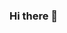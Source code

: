### Hi there 👋

<!--
**arunmitra92/arunmitra92** is a ✨ _special_ ✨ repository because its `README.md` (this file) appears on your GitHub profile.

Here are some ideas to get you started:

- 🔭 I’m currently working as a Postdoctoral scholar at UCR (Microbiology & Plant Pathology; Vidalakis lab)
- 🌱 I’m currently learning computational analyses of plant viral genomic data
- 🤔 I’m looking for help with learning coding languages (Perl, Python, R)
- 💬 Ask me about plant viruses
- 📫 How to reach me: arunabhm@ucr.edu
- 😄 Pronouns: He/Him
- ⚡ Fun fact: I'm trilingual
-->
